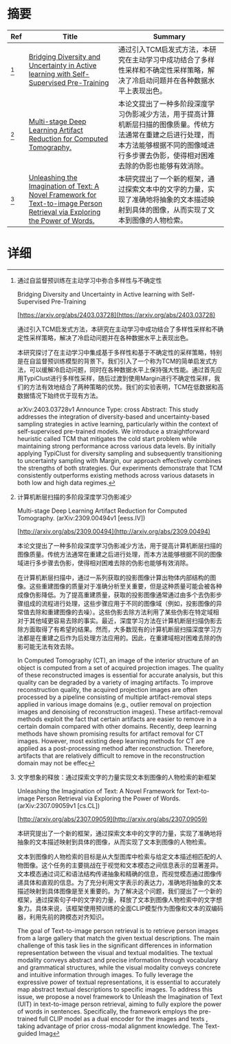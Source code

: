 # 摘要

| Ref | Title | Summary |
| --- | --- | --- |
| [^1] | [Bridging Diversity and Uncertainty in Active learning with Self-Supervised Pre-Training](https://arxiv.org/abs/2403.03728) | 通过引入TCM启发式方法，本研究在主动学习中成功结合了多样性采样和不确定性采样策略，解决了冷启动问题并在各种数据水平上表现出色。 |
| [^2] | [Multi-stage Deep Learning Artifact Reduction for Computed Tomography.](http://arxiv.org/abs/2309.00494) | 本论文提出了一种多阶段深度学习伪影减少方法，用于提高计算机断层扫描的图像质量。传统方法通常在重建之后进行处理，而本方法能够根据不同的图像域进行多步骤去伪影，使得相对困难去除的伪影也能够有效消除。 |
| [^3] | [Unleashing the Imagination of Text: A Novel Framework for Text-to-image Person Retrieval via Exploring the Power of Words.](http://arxiv.org/abs/2307.09059) | 本研究提出了一个新的框架，通过探索文本中的文字的力量，实现了准确地将抽象的文本描述映射到具体的图像，从而实现了文本到图像的人物检索。 |

# 详细

[^1]: 通过自监督预训练在主动学习中弥合多样性与不确定性

    Bridging Diversity and Uncertainty in Active learning with Self-Supervised Pre-Training

    [https://arxiv.org/abs/2403.03728](https://arxiv.org/abs/2403.03728)

    通过引入TCM启发式方法，本研究在主动学习中成功结合了多样性采样和不确定性采样策略，解决了冷启动问题并在各种数据水平上表现出色。

    

    本研究探讨了在主动学习中集成基于多样性和基于不确定性的采样策略，特别是在自监督预训练模型的背景下。我们引入了一个称为TCM的简单启发式方法，可以缓解冷启动问题，同时在各种数据水平上保持强大性能。通过首先应用TypiClust进行多样性采样，随后过渡到使用Margin进行不确定性采样，我们的方法有效地结合了两种策略的优势。我们的实验表明，TCM在低数据和高数据情况下始终优于现有方法。

    arXiv:2403.03728v1 Announce Type: cross  Abstract: This study addresses the integration of diversity-based and uncertainty-based sampling strategies in active learning, particularly within the context of self-supervised pre-trained models. We introduce a straightforward heuristic called TCM that mitigates the cold start problem while maintaining strong performance across various data levels. By initially applying TypiClust for diversity sampling and subsequently transitioning to uncertainty sampling with Margin, our approach effectively combines the strengths of both strategies. Our experiments demonstrate that TCM consistently outperforms existing methods across various datasets in both low and high data regimes.
    
[^2]: 计算机断层扫描的多阶段深度学习伪影减少

    Multi-stage Deep Learning Artifact Reduction for Computed Tomography. (arXiv:2309.00494v1 [eess.IV])

    [http://arxiv.org/abs/2309.00494](http://arxiv.org/abs/2309.00494)

    本论文提出了一种多阶段深度学习伪影减少方法，用于提高计算机断层扫描的图像质量。传统方法通常在重建之后进行处理，而本方法能够根据不同的图像域进行多步骤去伪影，使得相对困难去除的伪影也能够有效消除。

    

    在计算机断层扫描中，通过一系列获取的投影图像计算出物体内部结构的图像。这些重建图像的质量对于准确分析至关重要，但是这种质量可能会被各种成像伪影降低。为了提高重建质量，获取的投影图像通常通过由多个去伪影步骤组成的流程进行处理，这些步骤应用于不同的图像域（例如，投影图像的异常值去除和重建图像的去噪）。这些伪影去除方法利用了某些伪影在特定域相对于其他域更容易去除的事实。最近，深度学习方法在计算机断层扫描伪影去除方面取得了有希望的结果。然而，大多数现有的计算机断层扫描深度学习方法都是在重建之后作为后处理方法应用的。因此，在重建域相对困难去除的伪影可能无法有效去除。

    In Computed Tomography (CT), an image of the interior structure of an object is computed from a set of acquired projection images. The quality of these reconstructed images is essential for accurate analysis, but this quality can be degraded by a variety of imaging artifacts. To improve reconstruction quality, the acquired projection images are often processed by a pipeline consisting of multiple artifact-removal steps applied in various image domains (e.g., outlier removal on projection images and denoising of reconstruction images). These artifact-removal methods exploit the fact that certain artifacts are easier to remove in a certain domain compared with other domains.  Recently, deep learning methods have shown promising results for artifact removal for CT images. However, most existing deep learning methods for CT are applied as a post-processing method after reconstruction. Therefore, artifacts that are relatively difficult to remove in the reconstruction domain may not be effec
    
[^3]: 文字想象的释放：通过探索文字的力量实现文本到图像的人物检索的新框架

    Unleashing the Imagination of Text: A Novel Framework for Text-to-image Person Retrieval via Exploring the Power of Words. (arXiv:2307.09059v1 [cs.CL])

    [http://arxiv.org/abs/2307.09059](http://arxiv.org/abs/2307.09059)

    本研究提出了一个新的框架，通过探索文本中的文字的力量，实现了准确地将抽象的文本描述映射到具体的图像，从而实现了文本到图像的人物检索。

    

    文本到图像的人物检索的目标是从大型图库中检索与给定文本描述相匹配的人物图像。这个任务的主要挑战在于视觉和文本模态之间信息表示的显著差异。文本模态通过词汇和语法结构传递抽象和精确的信息，而视觉模态通过图像传递具体和直观的信息。为了充分利用文字表示的表达力，准确地将抽象的文本描述映射到具体图像是至关重要的。为了解决这个问题，我们提出了一个新的框架，通过探索句子中的文字的力量，释放了文本到图像人物检索中的文字想象力。具体来说，该框架使用预训练的全面CLIP模型作为图像和文本的双编码器，利用先前的跨模态对齐知识。

    The goal of Text-to-image person retrieval is to retrieve person images from a large gallery that match the given textual descriptions. The main challenge of this task lies in the significant differences in information representation between the visual and textual modalities. The textual modality conveys abstract and precise information through vocabulary and grammatical structures, while the visual modality conveys concrete and intuitive information through images. To fully leverage the expressive power of textual representations, it is essential to accurately map abstract textual descriptions to specific images.  To address this issue, we propose a novel framework to Unleash the Imagination of Text (UIT) in text-to-image person retrieval, aiming to fully explore the power of words in sentences. Specifically, the framework employs the pre-trained full CLIP model as a dual encoder for the images and texts , taking advantage of prior cross-modal alignment knowledge. The Text-guided Imag
    


